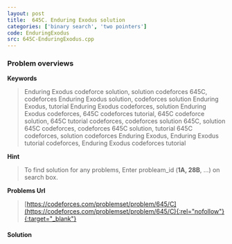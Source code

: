 ```yaml
---
layout: post
title:  645C. Enduring Exodus solution
categories: ['binary search', 'two pointers']
code: EnduringExodus
src: 645C-EnduringExodus.cpp
---
```

### **Problem overviews**

**Keywords**
> Enduring Exodus codeforce solution, solution codeforces 645C, codeforces Enduring Exodus solution, codeforces solution Enduring Exodus, tutorial Enduring Exodus codeforces, solution Enduring Exodus codeforces, 645C codeforces tutorial, 645C codeforce solution, 645C tutorial codeforces, codeforces solution 645C, solution 645C codeforces, codeforces 645C solution, tutorial 645C codeforces, solution codeforces Enduring Exodus, Enduring Exodus tutorial codeforces, Enduring Exodus codeforces tutorial

**Hint**
> To find solution for any problems, Enter probleam_id (**1A, 28B**, ...) on search box. 

**Problems Url**
> [https://codeforces.com/problemset/problem/645/C](https://codeforces.com/problemset/problem/645/C){:rel="nofollow"}{:target="_blank"}

#### **Solution**



